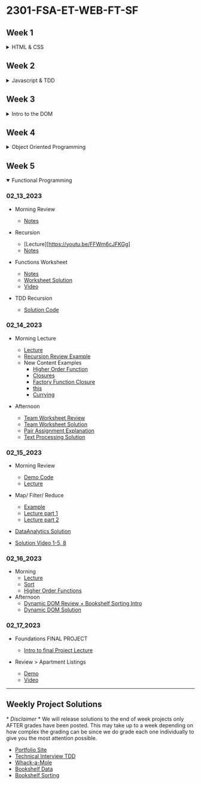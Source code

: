 # 2301-FSA-ET-WEB-FT-SF

## Week 1
<details>
<summary>HTML & CSS</summary>

### 01-19-2023

- [Examples](01_19_2023)

### 01-20-2023

- [Review Lecture](https://youtu.be/XwQNPPGfvRE)
- [CSS Layout Solutions](01_20_2023)
- [Personal Site Intro](https://youtu.be/6BF0qcHIh2Q)

</details>

## Week 2
<details>
<summary>Javascript & TDD</summary>

### 01-23-2023

- [Review Lecture + Terminal](https://youtu.be/4ARAx2iJ9jU)
- [Terminal Worksheet Review](https://youtu.be/Noamj6crsVk)
- [Intro to JS](https://youtu.be/YaTd3RNZ_h4)
- [JS Worksheet Review](https://youtu.be/z_FwfTa7TVQ)
- [Today's Examples](01_23_2023)

### 01_24_2023

- [Morning Review](https://youtu.be/HOcODmqUqOY)
- [Conditionals Lecture](https://youtu.be/nV8IYI2uvWs)
- [Conditionals Worksheet Recap](https://youtu.be/-JlfwyseNs8)
- [Loops Lecture](https://youtu.be/BFAqzfk6810)

- [Conditionals and Loops notes](/01_24_2023/conditionals.js)

- [Bug-hunt-solution](/01_24_2023/bug-hunt-solution.js)

### 01_25_2023

- [Morning Review + Intro to Functions](https://youtu.be/4XBjw9PSO90)
- [Intro to Arrays](https://youtu.be/VFVUkSAJ-fg)
- [Arrays Review + Intro to TDD](https://youtu.be/yf95ArwZe1s)
- [Examples](01_25_2023)

### 01_26_2023

- [Morning Review](https://youtu.be/BGx6MeHjTVE)
- [Intro to REACTO](https://youtu.be/qnrji4lpmXo)
- [TDD-Strategies Solution Review](https://youtu.be/pbNzND6OH-U)

- [TDD-Strategies Solution Code](https://github.com/FullstackAcademy/Foundations.JS.TDD.Strategies.Solution)

### 01_27_2023

- [Examples](01_27_2023)
- [Morning Review](https://youtu.be/0Hjl4YPEpbw)

</details>

## Week 3
<details>
<summary>Intro to the DOM</summary>

### 1_30_2023

- Morning Review
  - [Lecture](https://youtu.be/C-kLGx2H5gs)
  - [Notes](01_30_2023/review.js)
- Git Demo
  - [Lecture](https://youtu.be/LcJFfqKWAVo)
  - [Worksheet Solution](https://docs.google.com/document/d/1m2ejwaiZmxw_iVndkh7EnIEOMB9ylgRbrm_Jx0NsuSE/edit)

- Objects
  - [Lecture](https://youtu.be/a2R_sYGebug)
  - [Worksheet Solution](https://docs.google.com/document/d/1tMHJX1TdtDb5fJCNfPQXCkeUhKVokbgW8mYAfeLZ5rc/edit)
  - [TDD.Objects Solution](https://github.com/FullstackAcademy/Foundations.TDD.Peer.Programming.Objects.Solution)

### 1_31_2023

- Morning Review
  - [Lecture](https://youtu.be/VxN87Ew3KuE)
  - [Example](01_31_2023/review.js)
- DOM
  - [Lecture](https://youtu.be/69q3RDmdN8s)
  - [Examples](01_31_2023/DOM)
- [DOM Worksheet Review](https://youtu.be/3oV7ZeXgQeE)

### 2_01_2023

- Morning Review
  - [lecture](https://youtu.be/9vdA5I-tLqo)
  - [Example](02_01_2023/review)

- DOM Chessboard
  - [Lecture](https://youtu.be/4rK7bPlLG8I)
  - [Example](02_01_2023/chess-demo)

- Events & Handlers
  - [Lecture](https://youtu.be/4rK7bPlLG8I)
  - [Example](02_01_2023/event-intro)
  - [Worksheet Solution](https://docs.google.com/document/d/12MMtk-pJFUOmA2eJ1Zl3S5E4MGq2NUae6PWzD-yNaX4/edit)

- [Events Pair Exercise Solution](https://github.com/FullstackAcademy/Foundations.DOM.Pair.Programming.Events.Solution)
- [Video](https://youtu.be/eoBC0PKN28w)

### 02_02_2023

- Morning Review
  - [Lecture](https://youtu.be/9cUCtgxf-ZY)
  - [Example](02_02_2023)

### 02_03_2023

- OH Guessing Game Review
  - [Video](https://youtu.be/GQRZlUbLlh4)
  - [Code](02_03_2023/guessing-game)
- Morning Review
  - [Lecture](https://youtu.be/HuUsfNYVY64)
  - [Example](02_03_2023/flash-card-demo)

</details>

## Week 4
<details>
<summary>Object Oriented Programming</summary>

### 02_06_2023

- Lecture
  - [Recording](https://youtu.be/h2BhX4hTpjc)
  - [Code Examples](https://github.com/FullstackAcademy/2301-FSA-ET-WEB-FT-SF/tree/main/02_06_2023)

- Resources:
  - [Function Constructors](https://developer.mozilla.org/en-US/docs/Web/JavaScript/Reference/Global_Objects/Function/Function)
  - [Classes](https://developer.mozilla.org/en-US/docs/Web/JavaScript/Reference/Classes)
  - [Factory Functions](https://www.webmound.com/javascript-factory-function-explained/)
  - [Scope](https://developer.mozilla.org/en-US/docs/Glossary/Scope)

- Solutions:
  - [Team Worksheet](https://docs.google.com/document/d/1OJc03tACbj6xNX_qfUGlubP8ec_zQjJujubRnhGoC6I/edit?usp=sharing)
  - [Monster Battle 1](https://github.com/FullstackAcademy/Foundations.OOP.MonsterBattle.Solution/blob/4.1Solution/index.js)


### 02_07_2023

- Morning Review
  - [code](/02_07_2023/review/review.js)
  - [Lecture](https://youtu.be/l-qjkdgVSg8)

- Inheritance
  - [Examples](02_07_2023/inheritance)
  - [Lecture](https://youtu.be/nXxLL479FWo)

- Solutions
  - [Team Worksheet](https://docs.google.com/document/d/1Yh_LScwN5J6V2Ol75-FxKV4OR-YU-GG-JgoJuWZguGU/edit?usp=sharing)
  - [Monsters to Screen](https://github.com/FullstackAcademy/Foundations.OOP.MonsterBattle.Solution/tree/4.2Solution/js)
  - [Monsters to Screen Lecture](https://youtu.be/DOWpCwW4Xc8)

### 02_08_2023

- Expectations Going Forward
  - [Recording](https://youtu.be/wMHAlPnfNi0)

### 02_09_2023

- Morning Review
  - [Lecture](https://youtu.be/FT4wHgnKkEQ)

- Lecture
  - [Video](https://youtu.be/y6jvVg0iV04)
  - [demo code ](02_09_2023/schools-example)

- Card Game
  - [Basic classes and game render](https://github.com/FullstackAcademy/Foundations.OOP.CardGames.Solution.git)

### 02_10_2023

- Morning Review + Function Constructors / Classes
  - [Lecture](https://youtu.be/ylDX-yOMOBE)
  - [Examples](02_10_2023/review.js)

</details>

## Week 5
<details open='true'>
<summary>Functional Programming</summary>

### 02_13_2023

- Morning Review
  - [Notes](02_13_2023/morning-rev)
- Recursion
  - [Lecture][https://youtu.be/FFWm6cJFKGg]
  - [Notes](02_13_2023/recursion)
- Functions Worksheet
  - [Notes](02_13_2023/function-tests.js)
  - [Worksheet Solution](https://docs.google.com/document/d/1_cPLOcNDKjAdLBAWrPkDh2M2R9NyrIS_0yFSiHbnwm8/edit?usp=sharing)
  - [Video](https://youtu.be/MQGoHuZuuTY)

- TDD Recursion
  - [Solution Code](https://github.com/FullstackAcademy/Foundations.TDD.Recursion.Solution)

### 02_14_2023

- Morning Lecture
  - [Lecture](https://youtu.be/1_l_kKVnxLI)
  - [Recursion Review Example](02_14_2023/recursion.js)
  - New Content Examples
    - [Higher Order Function](02_14_2023/higher-order-functions.js)
    - [Closures](02_14_2023/closures.js)
    - [Factory Function Closure](02_14_2023/factoryClosure.js)
    - [this](02_14_2023/this.js)
    - [Currying](02_14_2023/currying.js)

- Afternoon
  - [Team Worksheet Review](https://youtu.be/ltQBO4knUEs)
  - [Team Worksheet Solution](https://docs.google.com/document/d/1cX7jlrdrvDDtk4XEKXTlDJ7Zmeskhppx6kV74vPXs6E/edit?usp=sharing)
  - [Pair Assignment Explanation](https://youtu.be/kBeiiLh0ZAg)
  - [Text Processing Solution](https://gist.github.com/orlandocaraballo/4d2c237d1c80edd42b4863a504fa5e59)


### 02_15_2023

- Morning Review
  - [Demo Code](02_15_2023/moring-rev)
  - [Lecture](https://youtu.be/DvXIoO3Pvrk)

- Map/ Filter/ Reduce
  - [Example](02_15_2023/map-filter-reduce)
  - [Lecture part 1](https://youtu.be/nOM6vMoNNOY)
  - [Lecture part 2](https://youtu.be/wpTjGnK7Irs)

- [DataAnalytics Solution](https://github.com/FullstackAcademy/Foundations.FP.DataAnalytics.Solution)
- [ Solution Video 1-5, 8](https://youtu.be/E5_frxo4jZ0)



### 02_16_2023

- Morning
  - [Lecture](https://youtu.be/DvXIoO3Pvrk)
  - [Sort](02_16_2023/sort.js)
  - [Higher Order Functions](02_16_2023/higher-order-functions.js)
- Afternoon
  - [Dynamic DOM Review + Bookshelf Sorting Intro](https://youtu.be/xFKnUZ6M9L4)
  - [Dynamic DOM Solution](https://github.com/FullstackAcademy/Foundations.FP.DynamicDOM.Solution)

### 02_17_2023

- Foundations FINAL PROJECT
  - [Intro to final Project Lecture](https://youtu.be/PxsNmM2THRo)

- Review > Apartment Listings
  - [Demo](02_17_2023/)
  - [Video](https://youtu.be/k1eaLfoDY_E)

</details>
<hr />


## Weekly Project Solutions

\* *Disclaimer* \* We will release solutions to the end of week projects only AFTER grades have been posted.  This may take up to a week depending on how complex the grading can be since we do grade each one individually to give you the most attention possible.

- [Portfolio Site](https://github.com/FullstackAcademy/Foundations.Assessment.Portfolio.Solution)
- [Technical Interview TDD](https://github.com/FullstackAcademy/Foundations.Assessment.TechnicalInterview.Solution)
- [Whack-a-Mole](https://github.com/FullstackAcademy/Foundations.Assessment.Whackamole.Solution)
- [Bookshelf Data](https://github.com/FullstackAcademy/Foundations.Assessment.BookshelfSims.Solution/tree/bookshelf-data-classes)
- [Bookshelf Sorting](https://github.com/FullstackAcademy/Foundations.Assessment.BookshelfSims.Solution)